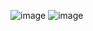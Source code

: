 ![image](https://github.com/user-attachments/assets/d21e9b56-2b72-46eb-b2cd-eb59883591c8)
![image](https://github.com/user-attachments/assets/e26dfdf7-51b4-40a0-b79a-652782940a15)
